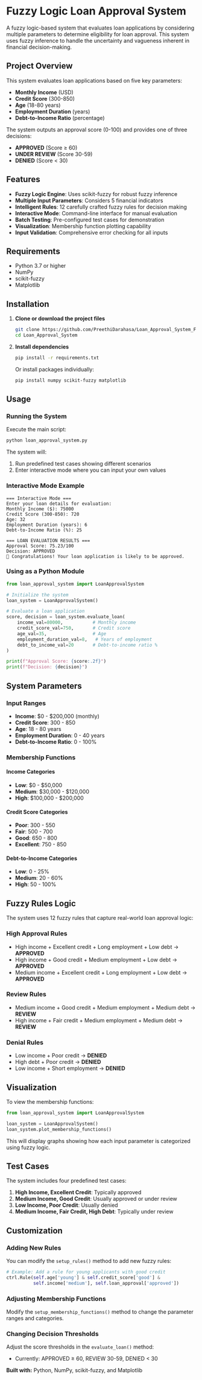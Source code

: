# Fuzzy Logic Loan Approval System

A fuzzy logic-based system that evaluates loan applications by considering multiple parameters to determine eligibility for loan approval. This system uses fuzzy inference to handle the uncertainty and vagueness inherent in financial decision-making.

## Project Overview

This system evaluates loan applications based on five key parameters:
- **Monthly Income** (USD)
- **Credit Score** (300-850)
- **Age** (18-80 years)
- **Employment Duration** (years)
- **Debt-to-Income Ratio** (percentage)

The system outputs an approval score (0-100) and provides one of three decisions:
- **APPROVED** (Score ≥ 60)
- **UNDER REVIEW** (Score 30-59)
- **DENIED** (Score < 30)

## Features

- **Fuzzy Logic Engine**: Uses scikit-fuzzy for robust fuzzy inference
- **Multiple Input Parameters**: Considers 5 financial indicators
- **Intelligent Rules**: 12 carefully crafted fuzzy rules for decision making
- **Interactive Mode**: Command-line interface for manual evaluation
- **Batch Testing**: Pre-configured test cases for demonstration
- **Visualization**: Membership function plotting capability
- **Input Validation**: Comprehensive error checking for all inputs

## Requirements

- Python 3.7 or higher
- NumPy
- scikit-fuzzy
- Matplotlib

## Installation

1. **Clone or download the project files**
   ```bash
   git clone https://github.com/PreethiDarahasa/Loan_Approval_System_Fuzzy_Logic.git
   cd Loan_Approval_System
   ```

2. **Install dependencies**
   ```bash
   pip install -r requirements.txt
   ```

   Or install packages individually:
   ```bash
   pip install numpy scikit-fuzzy matplotlib
   ```

## Usage

### Running the System

Execute the main script:
```bash
python loan_approval_system.py
```

The system will:
1. Run predefined test cases showing different scenarios
2. Enter interactive mode where you can input your own values

### Interactive Mode Example

```
=== Interactive Mode ===
Enter your loan details for evaluation:
Monthly Income ($): 75000
Credit Score (300-850): 720
Age: 32
Employment Duration (years): 6
Debt-to-Income Ratio (%): 25

=== LOAN EVALUATION RESULTS ===
Approval Score: 75.23/100
Decision: APPROVED
🎉 Congratulations! Your loan application is likely to be approved.
```

### Using as a Python Module

```python
from loan_approval_system import LoanApprovalSystem

# Initialize the system
loan_system = LoanApprovalSystem()

# Evaluate a loan application
score, decision = loan_system.evaluate_loan(
    income_val=80000,           # Monthly income
    credit_score_val=750,       # Credit score
    age_val=35,                 # Age
    employment_duration_val=8,   # Years of employment
    debt_to_income_val=20       # Debt-to-income ratio %
)

print(f"Approval Score: {score:.2f}")
print(f"Decision: {decision}")
```

## System Parameters

### Input Ranges
- **Income**: $0 - $200,000 (monthly)
- **Credit Score**: 300 - 850
- **Age**: 18 - 80 years
- **Employment Duration**: 0 - 40 years
- **Debt-to-Income Ratio**: 0 - 100%

### Membership Functions

#### Income Categories
- **Low**: $0 - $50,000
- **Medium**: $30,000 - $120,000
- **High**: $100,000 - $200,000

#### Credit Score Categories
- **Poor**: 300 - 550
- **Fair**: 500 - 700
- **Good**: 650 - 800
- **Excellent**: 750 - 850

#### Debt-to-Income Categories
- **Low**: 0 - 25%
- **Medium**: 20 - 60%
- **High**: 50 - 100%

## Fuzzy Rules Logic

The system uses 12 fuzzy rules that capture real-world loan approval logic:

### High Approval Rules
- High income + Excellent credit + Long employment + Low debt → **APPROVED**
- High income + Good credit + Medium employment + Low debt → **APPROVED**
- Medium income + Excellent credit + Long employment + Low debt → **APPROVED**

### Review Rules
- Medium income + Good credit + Medium employment + Medium debt → **REVIEW**
- High income + Fair credit + Medium employment + Medium debt → **REVIEW**

### Denial Rules
- Low income + Poor credit → **DENIED**
- High debt + Poor credit → **DENIED**
- Low income + Short employment → **DENIED**

## Visualization

To view the membership functions:

```python
from loan_approval_system import LoanApprovalSystem

loan_system = LoanApprovalSystem()
loan_system.plot_membership_functions()
```

This will display graphs showing how each input parameter is categorized using fuzzy logic.

## Test Cases

The system includes four predefined test cases:

1. **High Income, Excellent Credit**: Typically approved
2. **Medium Income, Good Credit**: Usually approved or under review
3. **Low Income, Poor Credit**: Usually denied
4. **Medium Income, Fair Credit, High Debt**: Typically under review

## Customization

### Adding New Rules
You can modify the `setup_rules()` method to add new fuzzy rules:

```python
# Example: Add a rule for young applicants with good credit
ctrl.Rule(self.age['young'] & self.credit_score['good'] & 
          self.income['medium'], self.loan_approval['approved'])
```

### Adjusting Membership Functions
Modify the `setup_membership_functions()` method to change the parameter ranges and categories.

### Changing Decision Thresholds
Adjust the score thresholds in the `evaluate_loan()` method:
- Currently: APPROVED ≥ 60, REVIEW 30-59, DENIED < 30


**Built with:** Python, NumPy, scikit-fuzzy, and Matplotlib 
